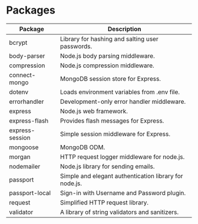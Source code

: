 # Packages

| Package                         | Description                                                             |
| ------------------------------- | ------------------------------------------------------------------------|
| bcrypt                          | Library for hashing and salting user passwords.                         |
| body-parser                     | Node.js body parsing middleware.                                        |
| compression                     | Node.js compression middleware.                                         |
| connect-mongo                   | MongoDB session store for Express.                                      |
| dotenv                          | Loads environment variables from .env file.                             |
| errorhandler                    | Development-only error handler middleware.                              |
| express                         | Node.js web framework.                                                  |
| express-flash                   | Provides flash messages for Express.                                    |
| express-session                 | Simple session middleware for Express.                                  |
| mongoose                        | MongoDB ODM.                                                            |
| morgan                          | HTTP request logger middleware for node.js.                             |
| nodemailer                      | Node.js library for sending emails.                                     |
| passport                        | Simple and elegant authentication library for node.js.                  |
| passport-local                  | Sign-in with Username and Password plugin.                              |
| request                         | Simplified HTTP request library.                                        |
| validator                       | A library of string validators and sanitizers.                          |

